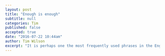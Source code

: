 ```yaml
---
layout: post
title: "Enough is enough"
subtitle: null
categories: Tim
published: false
accepted: true
date: "2016-07-22 10:44am"
author: Tim Wilson
excerpt: "It is perhaps one the most frequently used phrases in the English language, slipping easily through the dense, cluttered dialogues (and monologues) of modern life. Maybe it’s a tautology, or could it be a pleonasm?."
---
```

